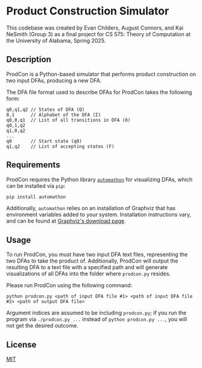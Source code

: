 # Product Construction Simulator
This codebase was created by Evan Childers, August Connors, and Kai NeSmith (Group 3) as a final project for CS 575: Theory of Computation at the University of Alabama, Spring 2025.

## Description
ProdCon is a Python-based simulator that performs product construction on two input DFAs, producing a new DFA.

The DFA file format used to describe DFAs for ProdCon takes the following form:
```
q0,q1,q2 // States of DFA (Q)
0,1      // Alphabet of the DFA (Σ)
q0,0,q1  // List of all transitions in DFA (δ)
q0,1,q2
q1,0,q2
...
q0       // Start state (q0)
q1,q2    // List of accepting states (F)
```

## Requirements
ProdCon requires the Python library [``automathon``](https://github.com/rohaquinlop/automathon) for visualizing DFAs, which can be installed via ``pip``:
```cmd
pip install automathon
```

Additionally, ``automathon`` relies on an installation of Graphviz that has environment variables added to your system.
Installation instructions vary, and can be found at [Graphviz's download page](https://graphviz.org/download/).

## Usage
To run ProdCon, you must have two input DFA text files, representing the two DFAs to take the product of. Additionally, ProdCon will output the resulting DFA to a text file with a specified path and will generate visualizations of all DFAs into the folder where ``prodcon.py`` resides.

Please run ProdCon using the following command:
```
python prodcon.py <path of input DFA file #1> <path of input DFA file #2> <path of output DFA file>
```

Argument indices are assumed to be including ``prodcon.py``; if you run the program via ``./prodcon.py ...`` instead of ``python prodcon.py ...``, you will not get the desired outcome.

## License

[MIT](https://choosealicense.com/licenses/mit/)
